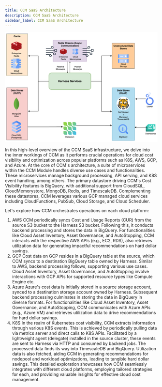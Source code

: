 ```yaml
---
title: CCM SaaS Architecture
description: CCM SaaS Architecture
sidebar_label: CCM SaaS Architecture
---
```


![](./static/harness_saas_data_architecture.png)

In this high-level overview of the CCM SaaS infrastructure, we delve into the inner workings of CCM as it performs crucial operations for cloud cost visibility and optimization across popular platforms such as K8S, AWS, GCP, and Azure.
At the core of CCM's architecture, a suite of microservices within the CCM Module handles diverse use cases and functionalities. These microservices manage background processing, API serving, and K8S event handling, among others.
The primary datastore driving CCM's Cost Visibility features is BigQuery, with additional support from CloudSQL, CloudMemorystore, MongoDB, Redis, and TimescaleDB. Complementing these datastores, CCM leverages various GCP managed cloud services including CloudFunctions, PubSub, Cloud Storage, and Cloud Scheduler.

Let's explore how CCM orchestrates operations on each cloud platform:
1. AWS
CCM periodically syncs Cost and Usage Reports (CUR) from the source S3 bucket to the Harness S3 bucket. Following this, it conducts backend processing and stores the data in BigQuery. For functionalities like Cloud Asset Inventory, Asset Governance, and AutoStopping, CCM interacts with the respective AWS APIs (e.g., EC2, RDS), also retrieves utilization data for generating impactful recommendations on hard dollar savings.
2. GCP
Cost data on GCP resides in a BigQuery table at the source, which CCM syncs to a destination BigQuery table owned by Harness. Similar to AWS, backend processing follows, supporting various use cases. Cloud Asset Inventory, Asset Governance, and AutoStopping involve interactions with GCP APIs for supported resource types like Compute Engine etc.
3. Azure
Azure's cost data is initially stored in a source storage account, synced to a destination storage account owned by Harness. Subsequent backend processing culminates in storing the data in BigQuery in diverse formats. For functionalities like Cloud Asset Inventory, Asset Governance, and AutoStopping, CCM communicates with Azure APIs (e.g., Azure VM) and retrieves utilization data to drive recommendations for hard dollar savings.
4. K8S
In the realm of Kubernetes cost visibility, CCM extracts information through various K8S events. This is achieved by periodically pulling data via metrics server and direct calls to K8S APIs. Facilitated by a lightweight agent (delegate) installed in the source cluster, these events are sent to Harness via HTTP and consumed by backend jobs. The processed data finds its way into TimescaleDB and BigQuery. Utilization data is also fetched, aiding CCM in generating recommendations for nodepool and workload optimizations, leading to tangible hard dollar savings.
This detailed exploration showcases how CCM seamlessly integrates with different cloud platforms, employing tailored strategies for each, and providing valuable insights for effective cloud cost management.
